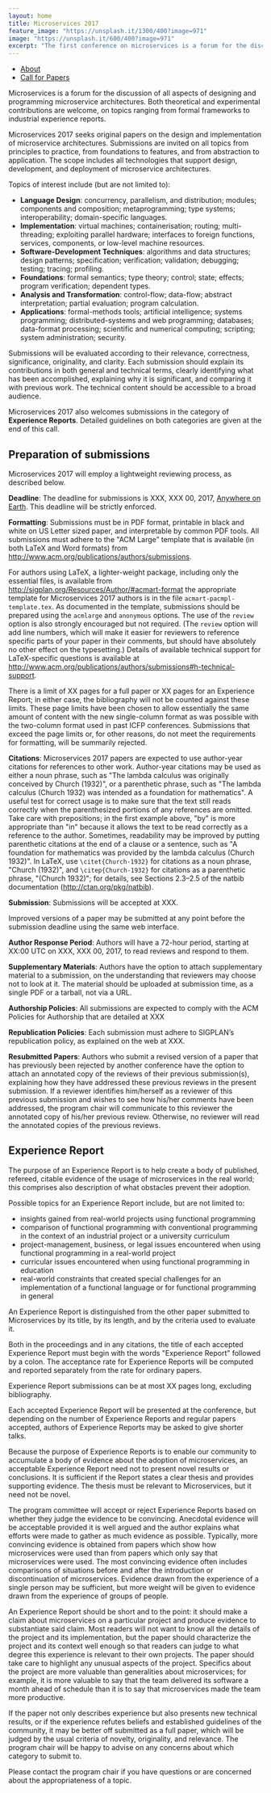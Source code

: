```yaml
---
layout: home
title: Microservices 2017
feature_image: "https://unsplash.it/1300/400?image=971"
image: "https://unsplash.it/600/400?image=971"
excerpt: "The first conference on microservices is a forum for the discussion of all aspects of designing and programming microservice architectures. Both theoretical and experimental contributions are welcome, on topics ranging from formal frameworks to experience reports."
---
```


<ul class="nav nav-tabs nav-justified">
  <li role="presentation" class="active"><a href="#about">About</a></li>
  <li role="presentation"><a href="#cfp">Call for Papers</a></li>
</ul>

<div class="tab-content">
<div role="tabpanel" class="tab-pane active" id="about">

Microservices is a forum for the discussion of all aspects of designing and programming microservice architectures. Both theoretical and experimental contributions are welcome, on topics ranging from formal frameworks to industrial experience reports.
  
</div>

<div role="tabpanel" class="tab-pane" id="cfp">
  
<p>Microservices 2017 seeks original papers on the design and implementation of microservice architectures. Submissions are invited on all topics from principles to practice, from foundations to features, and from abstraction to application. The scope includes all technologies that support design, development, and deployment of microservice architectures.</p>

<p>Topics of interest include (but are not limited to):</p>

<ul>
  
  <li>
    <strong>Language Design</strong>: concurrency, parallelism, and distribution; modules; components and composition; metaprogramming; type systems; interoperability; domain-specific languages.
  </li>

  <li>
    <strong>Implementation</strong>: virtual machines; containerisation; routing; multi-threading; exploiting parallel hardware; interfaces to foreign functions, services, components, or low-level machine resources.
  </li>

  <li>
    <strong>Software-Development Techniques</strong>: algorithms and data structures; design patterns; specification; verification; validation; debugging; testing; tracing; profiling.
  </li>

  <li>
    <strong>Foundations</strong>: formal semantics; type theory; control; state; effects; program verification; dependent types.
  </li>

  <li>
    <strong>Analysis and Transformation</strong>: control-flow; data-flow; abstract interpretation; partial evaluation; program calculation.
  </li>

  <li>
    <strong>Applications</strong>: formal-methods tools; artificial intelligence; systems programming; distributed-systems and web programming; databases; data-format processing; scientific and numerical computing; scripting; system administration; security.
  </li>
  
</ul>

<p>Submissions will be evaluated according to their relevance, correctness, significance, originality, and clarity. Each submission should explain its contributions in both general and technical terms, clearly identifying what has been accomplished, explaining why it is significant, and comparing it with previous work. The technical content should be accessible to a broad audience.</p>

<p>Microservices 2017 also welcomes submissions in the category of <strong>Experience Reports</strong>.  Detailed guidelines on both categories are given at the end of this call.

<h2>Preparation of submissions</h2>
<p>Microservices 2017 will employ a lightweight reviewing process, as described below.</p>

<p><strong>Deadline</strong>: The deadline for submissions is XXX, XXX 00, 2017, <a href="https://en.wikipedia.org/wiki/Anywhere_on_Earth">Anywhere on Earth</a>. This deadline will be strictly enforced.</p>

<p><strong>Formatting</strong>: Submissions must be in PDF format, printable in black and white on US Letter sized paper, and interpretable by common PDF tools. All submissions must adhere to the "ACM Large” template that is available (in both LaTeX and Word formats) from <a href="http://www.acm.org/publications/authors/submissions">http://www.acm.org/publications/authors/submissions</a>.</p>

<p>For authors using LaTeX, a lighter-weight package, including only the essential files, is available from <a href="http://sigplan.org/Resources/Author/#acmart-format">http://sigplan.org/Resources/Author/#acmart-format</a> the appropriate template for Microservices 2017 authors is in the file <code>acmart-pacmpl-template.tex</code>. As documented in the template, submissions should be prepared using the <code>acmlarge</code> and <code>anonymous</code> options. The use of the <code>review</code> option is also strongly encouraged but not required. (The <code>review</code> option will add line numbers, which will make it easier for reviewers to reference specific parts of your paper in their comments, but should have absolutely no other effect on the typesetting.) Details of available technical support for LaTeX-specific questions is available at <a href="http://www.acm.org/publications/authors/submissions#h-technical-support">http://www.acm.org/publications/authors/submissions#h-technical-support</a>.</p>

<p>There is a limit of XX pages for a full paper or XX pages for an Experience Report; in either case, the bibliography will not be counted against these limits. These page limits have been chosen to allow essentially the same amount of content with the new single-column format as was possible with the two-column format used in past ICFP conferences. Submissions that exceed the page limits or, for other reasons, do not meet the requirements for formatting, will be summarily rejected.</p>

<p><strong>Citations</strong>: Microservices 2017 papers are expected to use author-year citations for references to other work. Author-year citations may be used as either a noun phrase, such as "The lambda calculus was originally conceived by Church (1932)", or a parenthetic phrase, such as "The lambda calculus (Church 1932) was intended as a foundation for mathematics". A useful test for correct usage is to make sure that the text still reads correctly when the parenthesized portions of any references are omitted. Take care with prepositions; in the first example above, "by" is more appropriate than "in" because it allows the text to be read correctly as a reference to the author. Sometimes, readability may be improved by putting parenthetic citations at the end of a clause or a sentence, such as "A foundation for mathematics was provided by the lambda calculus (Church 1932)". In LaTeX, use <code>\citet{Church-1932}</code> for citations as a noun phrase, "Church (1932)", and <code>\citep{Church-1932}</code> for citations as a parenthetic phrase, "(Church 1932)"; for details, see Sections 2.3–2.5 of the natbib documentation (<a href="http://ctan.org/pkg/natbib">http://ctan.org/pkg/natbib</a>).</p>

<strong>Submission</strong>: Submissions will be accepted at XXX.

<p>Improved versions of a paper may be submitted at any point before the submission deadline using the same web interface.</p>

<p><strong>Author Response Period</strong>: Authors will have a 72-hour period, starting at XX:00 UTC on XXX, XXX 00, 2017, to read reviews and respond to them.</p>

<p><strong>Supplementary Materials</strong>: Authors have the option to attach supplementary material to a submission, on the understanding that reviewers may choose not to look at it. The material should be uploaded at submission time, as a single PDF or a tarball, not via a URL.</p>

<p><strong>Authorship Policies</strong>: All submissions are expected to comply with the ACM Policies for Authorship that are detailed at XXX</p>

<p><strong>Republication Policies</strong>: Each submission must adhere to SIGPLAN’s republication policy, as explained on the web at XXX.</p>

<p><strong>Resubmitted Papers</strong>: Authors who submit a revised version of a paper that has previously been rejected by another conference have the option to attach an annotated copy of the reviews of their previous submission(s), explaining how they have addressed these previous reviews in the present submission. If a reviewer identifies him/herself as a reviewer of this previous submission and wishes to see how his/her comments have been addressed, the program chair will communicate to this reviewer the annotated copy of his/her previous review. Otherwise, no reviewer will read the annotated copies of the previous reviews.</p>

<h2>Experience Report</h2>

The purpose of an Experience Report is to help create a body of published, refereed, citable evidence of the usage of microservices in the real world; this comprises also description of what obstacles prevent their adoption.</p>

<p>Possible topics for an Experience Report include, but are not limited to:</p>

<ul>
  <li>insights gained from real-world projects using functional programming</li>
  <li>comparison of functional programming with conventional programming in the context of an industrial project or a university curriculum</li>

  <li>project-management, business, or legal issues encountered when using functional programming in a real-world project</li>

  <li>curricular issues encountered when using functional programming in education</li>

  <li>real-world constraints that created special challenges for an implementation of a functional language or for functional programming in general</li>
</ul>

<p>An Experience Report is distinguished from the other paper submitted to Microservices by its title, by its length, and by the criteria used to evaluate it.</p>

<p>Both in the proceedings and in any citations, the title of each accepted Experience Report must begin with the words "Experience Report" followed by a colon. The acceptance rate for Experience Reports will be computed and reported separately from the rate for ordinary papers.</p>

<p>Experience Report submissions can be at most XX pages long, excluding bibliography.</p>

<p>Each accepted Experience Report will be presented at the conference, but depending on the number of Experience Reports and regular papers accepted, authors of Experience Reports may be asked to give shorter talks.</p>

<p>Because the purpose of Experience Reports is to enable our community to accumulate a body of evidence about the adoption of microservices, an acceptable Experience Report need not to present novel results or conclusions. It is sufficient if the Report states a clear thesis and provides supporting evidence. The thesis must be relevant to Microservices, but it need not be novel.</p>

<p>The program committee will accept or reject Experience Reports based on whether they judge the evidence to be convincing. Anecdotal evidence will be acceptable provided it is well argued and the author explains what efforts were made to gather as much evidence as possible. Typically, more convincing evidence is obtained from papers which show how microservices were used than from papers which only say that microservices were used. The most convincing evidence often includes comparisons of situations before and after the introduction or discontinuation of microservices. Evidence drawn from the experience of a single person may be sufficient, but more weight will be given to evidence drawn from the experience of groups of people.</p>

<p>An Experience Report should be short and to the point: it should make a claim about microservices on a particular project and produce evidence to substantiate said claim. Most readers will not want to know all the details of the project and its implementation, but the paper should characterize the project and its context well enough so that readers can judge to what degree this experience is relevant to their own projects. The paper should take care to highlight any unusual aspects of the project. Specifics about the project are more valuable than generalities about microservices; for example, it is more valuable to say that the team delivered its software a month ahead of schedule than it is to say that microservices made the team more productive.</p>

<p>If the paper not only describes experience but also presents new technical results, or if the experience refutes beliefs and established guidelines of the community, it may be better off submitted as a full paper, which will be judged by the usual criteria of novelty, originality, and relevance. The program chair will be happy to advise on any concerns about which category to submit to.</p>

<p>Please contact the program chair if you have questions or are concerned about the appropriateness of a topic.</p>


</div>

</div>

<script>
$('.nav-tabs li a').click(function (e){e.preventDefault();$(this).tab('show');})
</script>

